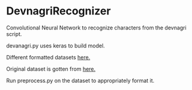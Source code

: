 # DevnagriRecognizer
Convolutional Neural Network to recognize characters from the devnagri script.

devanagri.py uses keras to build model.

Different formatted datasets [here.](https://www.dropbox.com/s/hoijorc5ljq5gwq/resources.zip?dl=0)

Original dataset is gotten from [here.](https://drive.google.com/drive/folders/0B1fb_oJIyNc5SC1rTnZTdU9Sdmc)

Run preprocess.py on the dataset to appropriately format it.
